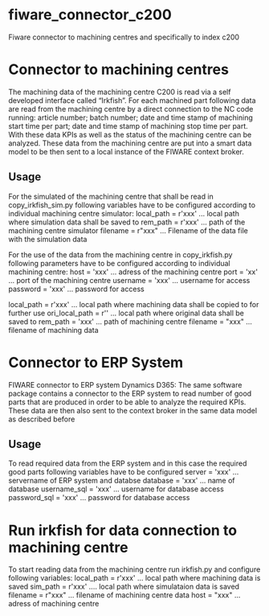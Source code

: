 # fiware_connector_c200
Fiware connector to machining centres and specifically to index c200

# Connector to machining centres
The machining data of the machining centre C200 is read via a self developed interface called “Irkfish”. For each machined part following data are read from the machining centre by a direct connection to the NC code running: article number; batch number; date and time stamp of machining start time per part; date and time stamp of machining stop time per part. With these data KPIs as well as the status of the machining centre can be analyzed. These data from the machining centre are put into a smart data model to be then sent to a local instance of the FIWARE context broker.  

## Usage
For the simulated of the machining centre that shall be read in copy_irkfish_sim.py following variables have to be configured according to individual machining centre simulator:
local_path = r'xxx' ... local path where simulation data shall be saved to
rem_path = r'xxx'  ... path of the machining centre simulator
filename = r"xxx" ... Filename of the data file with the simulation data

For the use of the data from the machining centre in copy_irkfish.py following parameters have to be configured according to individual machining centre:
host = 'xxx' ... adress of the machining centre
port = 'xx' ... port of the machining centre
username = 'xxx' ... username for access
password = 'xxx' ... password for access

local_path = r'xxx' ... local path where machining data shall be copied to for further use
ori_local_path = r''  ... local path where original data shall be saved to
rem_path = 'xxx' ... path of  machining centre
filename = "xxx"  ... filename of machining data

# Connector to ERP System
FIWARE connector to ERP system Dynamics D365: The same software package contains a connector to the ERP system to read number of good parts that are produced in order to be able to analyze the required KPIs. These data are then also sent to the context broker in the same data model as described before

## Usage
To read required data from the ERP system and in this case the required good parts following variables have to be configured
server = 'xxx' ... servername of ERP system and databse
database = 'xxx' ... name of database
username_sql = 'xxx' ... username for database access
password_sql = 'xxx'  ... password for database access

# Run irkfish for data connection to machining centre
To start reading data from the machining centre run irkfish.py and configure following variables:
local_path = r'xxx'  ... local path where machining data is saved
sim_path = r'xxx' .... local path where simulataion data is saved
filename = r"xxx" ... filename of machining centre data
host = "xxx" ... adress of machining centre
